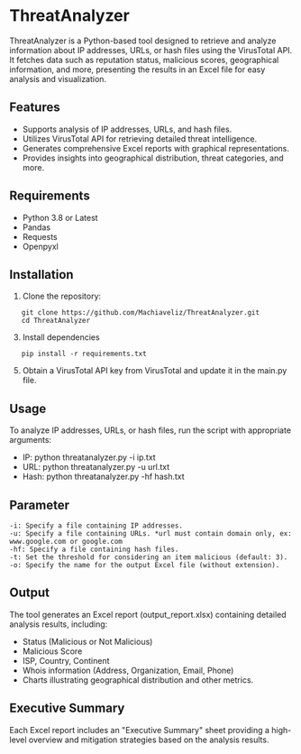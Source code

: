 # ThreatAnalyzer

ThreatAnalyzer is a Python-based tool designed to retrieve and analyze information about IP addresses, URLs, or hash files using the VirusTotal API. It fetches data such as reputation status, malicious scores, geographical information, and more, presenting the results in an Excel file for easy analysis and visualization.

## Features

- Supports analysis of IP addresses, URLs, and hash files.
- Utilizes VirusTotal API for retrieving detailed threat intelligence.
- Generates comprehensive Excel reports with graphical representations.
- Provides insights into geographical distribution, threat categories, and more.

## Requirements

- Python 3.8 or Latest
- Pandas
- Requests
- Openpyxl

## Installation

1. Clone the repository:
```
   git clone https://github.com/Machiaveliz/ThreatAnalyzer.git
   cd ThreatAnalyzer
```

3. Install dependencies
```
   pip install -r requirements.txt
```

5. Obtain a VirusTotal API key from VirusTotal and update it in the main.py file.

## Usage
To analyze IP addresses, URLs, or hash files, run the script with appropriate arguments:
   - IP:
      python threatanalyzer.py -i ip.txt
   - URL:
      python threatanalyzer.py -u url.txt
   - Hash:
      python threatanalyzer.py -hf hash.txt

## Parameter
```
-i: Specify a file containing IP addresses.
-u: Specify a file containing URLs. *url must contain domain only, ex: www.google.com or google.com
-hf: Specify a file containing hash files.
-t: Set the threshold for considering an item malicious (default: 3).
-o: Specify the name for the output Excel file (without extension).
```

## Output
The tool generates an Excel report (output_report.xlsx) containing detailed analysis results, including:

- Status (Malicious or Not Malicious)
- Malicious Score
- ISP, Country, Continent
- Whois information (Address, Organization, Email, Phone)
- Charts illustrating geographical distribution and other metrics.

## Executive Summary
Each Excel report includes an "Executive Summary" sheet providing a high-level overview and mitigation strategies based on the analysis results.

